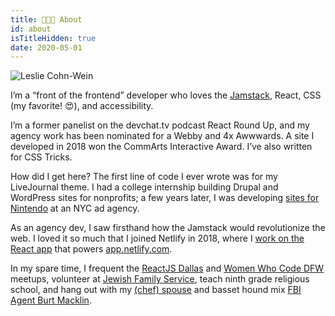 ```yaml
---
title: 👩🏻‍💻 About
id: about
isTitleHidden: true
date: 2020-05-01
---
```


<img id="about" data-scroll-point class="headshot" src="/images/leslie-profile.jpg" alt="Leslie Cohn-Wein" />

I’m a “front of the frontend” developer who loves the <a href="https://jamstack.org/" target="_blank" rel="noopener nofollow">Jamstack</a>, React, CSS (my favorite! 😍), and accessibility.

I’m a former panelist on the devchat.tv podcast React Round Up, and my agency work has been nominated for a Webby and 4x Awwwards. A site I developed in 2018 won the CommArts Interactive Award. I’ve also written for CSS Tricks.

How did I get here? The first line of code I ever wrote was for my LiveJournal theme. I had a college internship building Drupal and WordPress sites for nonprofits; a few years later, I was developing <a href="https://web.archive.org/web/20150312155138/http://nesremix.nintendo.com/" target="_blank" rel="noopener nofollow">sites for Nintendo</a> at an NYC ad agency.

As an agency dev, I saw firsthand how the Jamstack would revolutionize the web. I loved it so much that I joined Netlify in 2018, where I <a href="https://twitter.com/lesliecdubs/status/1207770216576487425" target="_blank" rel="noopener nofollow">work on the React app</a> that powers <a href="https://app.netlify.com" target="_blank" rel="noopener nofollow">app.netlify.com</a>.

In my spare time, I frequent the <a href="http://meetup.com/reactjsdallas" target="_blank" rel="noopener nofollow">ReactJS Dallas</a> and <a href="https://www.womenwhocode.com/dfw" target="_blank" rel="noopener nofollow">Women Who Code DFW</a> meetups, volunteer at <a href="https://jfsdallas.org" target="_blank" rel="noopener nofollow">Jewish Family Service</a>, teach ninth grade religious school, and hang out with my <a href="http://www.thejoyfulbelly.com/" target="_blank" rel="noopener nofollow">(chef) spouse</a> and basset hound mix <a href="https://www.instagram.com/dammitmacklin/" target="_blank" rel="noopener nofollow">FBI Agent Burt Macklin</a>.
